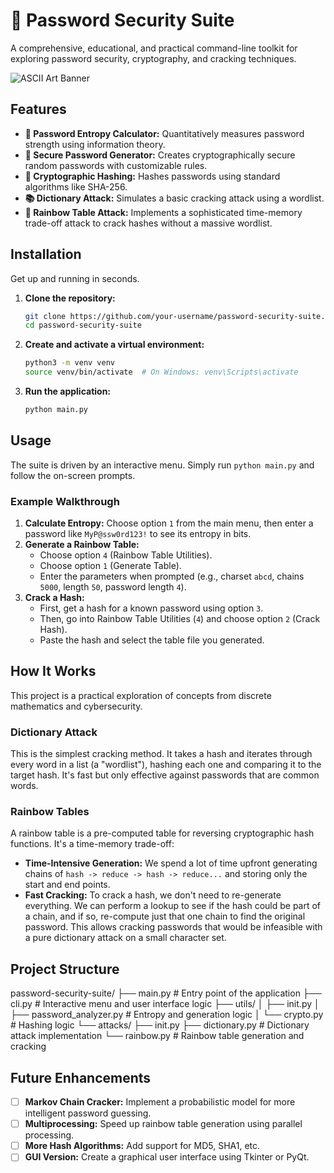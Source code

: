 
# 🔐 Password Security Suite

A comprehensive, educational, and practical command-line toolkit for exploring password security, cryptography, and cracking techniques.

![ASCII Art Banner](https://i.imgur.com/your-gif-here.gif) <!-- You can create a GIF of your tool in action later! -->

## Features

- **🔢 Password Entropy Calculator:** Quantitatively measures password strength using information theory.
- **🔑 Secure Password Generator:** Creates cryptographically secure random passwords with customizable rules.
- **🧮 Cryptographic Hashing:** Hashes passwords using standard algorithms like SHA-256.
- **📚 Dictionary Attack:** Simulates a basic cracking attack using a wordlist.
- **🌈 Rainbow Table Attack:** Implements a sophisticated time-memory trade-off attack to crack hashes without a massive wordlist.

## Installation

Get up and running in seconds.

1. **Clone the repository:**

    ```bash
    git clone https://github.com/your-username/password-security-suite.git
    cd password-security-suite
    ```

2. **Create and activate a virtual environment:**

    ```bash
    python3 -m venv venv
    source venv/bin/activate  # On Windows: venv\Scripts\activate
    ```

3. **Run the application:**

    ```bash
    python main.py
    ```

## Usage

The suite is driven by an interactive menu. Simply run `python main.py` and follow the on-screen prompts.

### Example Walkthrough

1. **Calculate Entropy:** Choose option `1` from the main menu, then enter a password like `MyP@ssw0rd123!` to see its entropy in bits.
2. **Generate a Rainbow Table:**
    - Choose option `4` (Rainbow Table Utilities).
    - Choose option `1` (Generate Table).
    - Enter the parameters when prompted (e.g., charset `abcd`, chains `5000`, length `50`, password length `4`).
3. **Crack a Hash:**
    - First, get a hash for a known password using option `3`.
    - Then, go into Rainbow Table Utilities (`4`) and choose option `2` (Crack Hash).
    - Paste the hash and select the table file you generated.

## How It Works

This project is a practical exploration of concepts from discrete mathematics and cybersecurity.

### Dictionary Attack

This is the simplest cracking method. It takes a hash and iterates through every word in a list (a "wordlist"), hashing each one and comparing it to the target hash. It's fast but only effective against passwords that are common words.

### Rainbow Tables

A rainbow table is a pre-computed table for reversing cryptographic hash functions. It's a time-memory trade-off:

- **Time-Intensive Generation:** We spend a lot of time upfront generating chains of `hash -> reduce -> hash -> reduce...` and storing only the start and end points.
- **Fast Cracking:** To crack a hash, we don't need to re-generate everything. We can perform a lookup to see if the hash could be part of a chain, and if so, re-compute just that one chain to find the original password. This allows cracking passwords that would be infeasible with a pure dictionary attack on a small character set.

## Project Structure

password-security-suite/
├── main.py # Entry point of the application
├── cli.py # Interactive menu and user interface logic
├── utils/
│ ├── init.py
│ ├── password_analyzer.py # Entropy and generation logic
│ └── crypto.py # Hashing logic
└── attacks/
├── init.py
├── dictionary.py # Dictionary attack implementation
└── rainbow.py # Rainbow table generation and cracking

## Future Enhancements

- [ ] **Markov Chain Cracker:** Implement a probabilistic model for more intelligent password guessing.
- [ ] **Multiprocessing:** Speed up rainbow table generation using parallel processing.
- [ ] **More Hash Algorithms:** Add support for MD5, SHA1, etc.
- [ ] **GUI Version:** Create a graphical user interface using Tkinter or PyQt.
